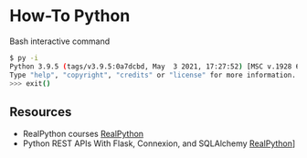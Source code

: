 # How-To Python

Bash interactive command
```bash
$ py -i
Python 3.9.5 (tags/v3.9.5:0a7dcbd, May  3 2021, 17:27:52) [MSC v.1928 64 bit (AMD64)] on win32
Type "help", "copyright", "credits" or "license" for more information.
>>> exit()
```
## Resources
- RealPython courses [RealPython](https://realpython.com/courses/)
- Python REST APIs With Flask, Connexion, and SQLAlchemy [RealPython](https://realpython.com/flask-connexion-rest-api/)]
